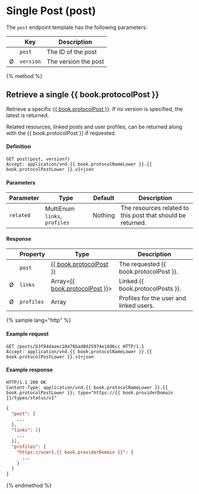 # Single Post \(post\)

The `post` endpoint template has the following parameters:

| | Key       | Description          |
|-| --------- | -------------------- |
| | `post`    | The ID of the post   |
|Ø| `version` | The version the post |

{% method %}
## Retrieve a single {{ book.protocolPost }}

Retrieve a specific  [{{ book.protocolPost }}](/model-reference/post-envelope).
If no version is specified, the latest is returned.

Related resources, linked posts and user profiles, can be returned along with the {{ book.protocolPost }} if requested.

#### Definition

```
GET post(post, version?)
Accept: application/vnd.{{ book.protocolNameLower }}.{{ book.protocolPostLower }}.v1+json
```

#### Parameters

| Parameter | Type                          | Default | Description                                                 |
| --------- | ----------------------------- | ------- | ----------------------------------------------------------- |
| `related` | MultiEnum `links`, `profiles` | Nothing | The resources related to this post that should be returned. |

#### Response

| | Property   | Type                                                             | Description                             |
|-| ---------- | ---------------------------------------------------------------- | --------------------------------------- |
| | `post`     | [{{ book.protocolPost }}](/model-reference/post-envelope)        | The requested {{ book.protocolPost }}.  |
|Ø| `links`    | Array<[{{ book.protocolPost }}](/model-reference/post-envelope)> | Linked {{ book.protocolPosts }}.        |
|Ø| `profiles` | Array<Profile>                                                   | Profiles for the user and linked users. |

{% sample lang="http" %}
#### Example request

```
GET /posts/b3f84daaec10476bad8025974e1696cc HTTP/1.1
Accept: application/vnd.{{ book.protocolNameLower }}.{{ book.protocolPostLower }}.v1+json
```

#### Example response

```
HTTP/1.1 200 OK
Content-Type: application/vnd.{{ book.protocolNameLower }}.{{ book.protocolPostLower }}; type="https://{{ book.providerDomain }}/types/status/v1"
```

```json
{
  "post": {
    ...
  },
  "links": [{
    ...
  }],
  "profiles": {
    "https://user1.{{ book.providerDomain }}": {
      ...
    }
  }
}
```
{% endmethod %}